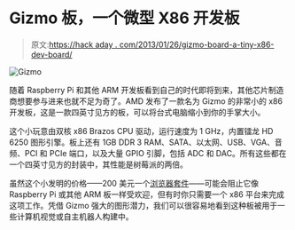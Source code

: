 # Gizmo 板，一个微型 X86 开发板

> 原文:[https://hack aday . com/2013/01/26/gizmo-board-a-tiny-x86-dev-board/](https://hackaday.com/2013/01/26/gizmo-board-a-tiny-x86-dev-board/)

![Gizmo](../Images/22de201e03f392a719152214a608f3fe.png)

随着 Raspberry Pi 和其他 ARM 开发板看到自己的时代即将到来，其他芯片制造商想要参与进来也就不足为奇了。AMD 发布了一款名为 Gizmo 的非常小的 x86 开发板，这是一款四英寸见方的板，可以将台式电脑缩小到你的手掌大小。

这个小玩意由双核 x86 Brazos CPU 驱动，运行速度为 1 GHz，内置镭龙 HD 6250 图形引擎。板上还有 1GB DDR 3 RAM、SATA、以太网、USB、VGA、音频、PCI 和 PCIe 端口，以及大量 GPIO 引脚，包括 ADC 和 DAC。所有这些都在一个四英寸见方的封装中，其性能是树莓派的两倍。

虽然这个小发明的价格——200 美元一个[浏览器套件](http://www.gizmosphere.org/buy/)——可能会阻止它像 Raspberry Pi 或其他 ARM 板一样受欢迎，但有时你只需要一个 x86 平台来完成这项工作。凭借 Gizmo 强大的图形潜力，我们可以很容易地看到这种板被用于一些计算机视觉或自主机器人构建中。